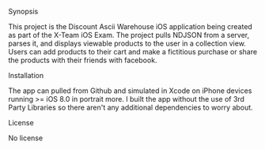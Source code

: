 Synopsis

This project is the Discount Ascii Warehouse iOS application being created as part of the X-Team iOS Exam. The project pulls NDJSON from a server, parses it, and displays viewable products to the user in a collection view. Users can add products to their cart and make a fictitious purchase or share the products with their friends with facebook.

Installation

The app can pulled from Github and simulated in Xcode on iPhone devices running >= iOS 8.0 in portrait more. I built the app without the use of 3rd Party Libraries so there aren't any additional dependencies to worry about.


License

No license
